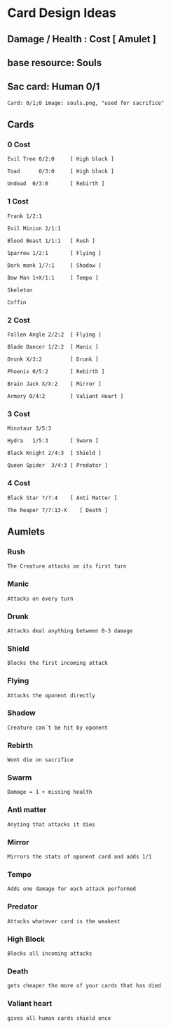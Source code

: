 
# Card Design Ideas

##     Damage    /    Health     :    Cost       [ Amulet ]

## base resource: Souls
## Sac card: Human 0/1
    Card: 0/1;0 image: souls.png, "used for sacrifice"

## Cards

### 0 Cost

    Evil Tree 0/2:0     [ High block ]

    Toad      0/3:0     [ High block ]

    Undead  0/3:0       [ Rebirth ]

### 1 Cost

    Frank 1/2:1     

    Evil Minion 2/1:1

    Blood Beast 1/1:1   [ Rush ]

    Sparrow 1/2:1       [ Flying ]

    Dark monk 1/?:1     [ Shadow ]

    Bow Man 1+X/1:1     [ Tempo ]

    Skeleton 

    Coffin

### 2 Cost

    Fallen Angle 2/2:2  [ Flying ]

    Blade Dancer 1/2:2  [ Manic ]

    Drunk X/3:2         [ Drunk ]

    Phoenix 0/5:2       [ Rebirth ]

    Brain Jack X/X:2    [ Mirror ]

    Armory 0/4:2        [ Valiant Heart ]

### 3 Cost

    Minotaur 3/5:3

    Hydra   1/5:3       [ Swarm ]

    Black Knight 2/4:3  [ Shield ]

    Queen Spider  3/4:3 [ Predator ]

### 4 Cost

    Black Star ?/?:4    [ Anti Matter ]

    The Reaper 7/7:13-X    [ Death ]



## Aumlets

### Rush

    The Creature attacks on its first turn

### Manic

    Attacks on every turn

### Drunk

    Attacks deal anything between 0-3 damage

### Shield

    Blocks the first incoming attack

### Flying

    Attacks the oponent directly

### Shadow

    Creature can´t be hit by oponent

### Rebirth 

    Wont die on sacrifice

### Swarm

    Damage = 1 + missing health

### Anti matter

    Anyting that attacks it dies

### Mirror

    Mirrors the stats of oponent card and adds 1/1

### Tempo

    Adds one damage for each attack performed

### Predator

    Attacks whatever card is the weakest

### High Block

    Blocks all incoming attacks

### Death

    gets cheaper the more of your cards that has died

### Valiant heart

    gives all human cards shield once